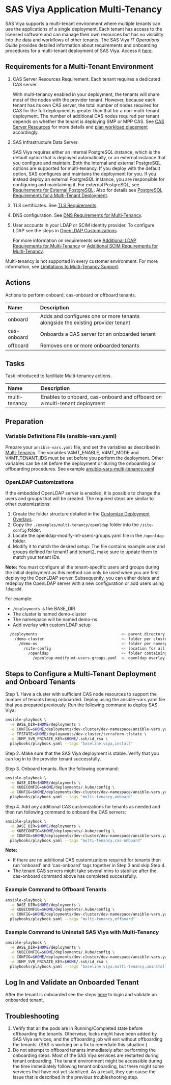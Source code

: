 # SAS Viya Application Multi-Tenancy

SAS Viya supports a multi-tenant environment where multiple tenants can use the applications of a single deployment. Each tenant has access to the licensed software and can manage their own resources but has no visibility into the data and workflows of other tenants. The SAS Viya _IT Operations Guide_ provides detailed information about requirements and onboarding procedures for a multi-tenant deployment of SAS Viya. Access it [here](https://go.documentation.sas.com/doc/en/itopscdc/default/caltenants/titlepage.htm).

## Requirements for a Multi-Tenant Environment

1. CAS Server Resources Requirement. Each tenant requires a dedicated CAS server.
   
   With multi-tenancy enabled in your deployment, the tenants will share most of the nodes with the provider tenant. However, because each tenant has its own CAS server, the total number of nodes required for CAS for the full deployment is greater than that for a non-multi-tenant deployment. The number of additional CAS nodes required per tenant depends on whether the tenant is deploying SMP or MPP CAS. See [CAS Server Resources](https://go.documentation.sas.com/doc/en/itopscdc/default/itopssr/n0ampbltwqgkjkn1j3qogztsbbu0.htm#p1phbohacgeubcn0zgt2pdlqu0fu) for more details and [plan workload placement](https://go.documentation.sas.com/doc/en/itopscdc/default/dplyml0phy0dkr/p0om33z572ycnan1c1ecfwqntf24.htm#p1ujrdxsdddpdpn1r3xavgwaa0tu) accordingly.

2. SAS Infrastructure Data Server. 

   SAS Viya requires either an internal PostgreSQL instance, which is the default option that is deployed automatically, or an external instance that you configure and maintain. Both the internal and external PostgreSQL options are supported for multi-tenancy. If you deploy with the default option, SAS configures and maintains the deployment for you. If you instead deploy an external PostgreSQL instance, you are responsible for configuring and maintaining it. For external PostgreSQL, see [Requirements for External PostgreSQL](https://go.documentation.sas.com/doc/en/itopscdc/default/itopssr/p05lfgkwib3zxbn1t6nyihexp12n.htm#p1wq8ouke3c6ixn1la636df9oa1u). Also for details see [PostgreSQL Requirements for a Multi-Tenant Deployment](https://go.documentation.sas.com/doc/en/itopscdc/default/itopssr/p05lfgkwib3zxbn1t6nyihexp12n.htm#p1r5u2f0yyiql5n11qb61lldcq1j).

3. TLS certificates. See [TLS Requirements](https://go.documentation.sas.com/doc/en/itopscdc/default/itopssr/n18dxcft030ccfn1ws2mujww1fav.htm#p0bskqphz9np1ln14ejql9ush824).

4. DNS configuration. See [DNS Requirements for Multi-Tenancy](https://go.documentation.sas.com/doc/en/itopscdc/default/itopssr/n18dxcft030ccfn1ws2mujww1fav.htm#n0mfva3uqvw78nn14s2deu1um3m1).

5. User accounts in your LDAP or SCIM identity provider. To configure LDAP see the steps in [OpenLDAP Customizations](#openldap-customizations).

   For more information on requirements see [Additional LDAP Requirements for Multi-Tenancy](https://go.documentation.sas.com/doc/en/itopscdc/default/itopssr/n18dxcft030ccfn1ws2mujww1fav.htm#p1dr09lqs9w0w7n1iaklneorpy4r) or [Additional SCIM Requirements for Multi-Tenancy](https://go.documentation.sas.com/doc/en/itopscdc/default/itopssr/n18dxcft030ccfn1ws2mujww1fav.htm#n0snw477kspeqln1fmoeq3hu6c4m).

Multi-tenancy is not supported in every customer environment. For more information, see [Limitations to Multi-Tenancy Support](https://go.documentation.sas.com/doc/en/itopscdc/default/itopssr/n0jq6u1duu7sqnn13cwzecyt475u.htm#p11lcjg42kzdgjn1obgqb9zlaltw).

## Actions

Actions to perform onboard, cas-onboard or offboard tenants. 

| Name | Description |
| :--- | :--- |
| onboard | Adds and configures one or more tenants alongside the existing provider tenant |
| cas-onboard | Onboards a CAS server for an onboarded tenant |
| offboard | Removes one or more onboarded tenants |

## Tasks

Task introduced to facilitate Multi-tenancy actions.

| Name | Description |
| :--- | :--- |
| multi-tenancy | Enables to onboard, cas-onboard and offboard on a multi-tenant deployment |

## Preparation

### Variable Definitions File (ansible-vars.yaml) 

Prepare your `ansible-vars.yaml` file, and set the variables as described in [Multi-Tenancy](../CONFIG-VARS.md#multi-tenancy). The variables V4MT_ENABLE, V4MT_MODE and V4MT_TENANT_IDS must be set before you perform the deployment. Other variables can be set before the deployment or during the onboarding or offboarding procedures. See example [ansible-vars-multi-tenancy.yaml](../../examples/multi-tenancy/ansible-vars-multi-tenancy.yaml)

### OpenLDAP Customizations

If the embedded OpenLDAP server is enabled, it is possible to change the users and groups that will be created. The required steps are similar to other customizations:

1. Create the folder structure detailed in the [Customize Deployment Overlays](../../README.md#customize-deployment-overlays).
2. Copy the `./examples/multi-tenancy/openldap` folder into the `/site-config` folder.
3. Locate the openldap-modify-mt-users-groups.yaml file in the `/openldap` folder.
4. Modify it to match the desired setup. The file contains example user and groups defined for tenant1 and tenant2, make sure to update them to match your tenant IDs.

**Note:** You must configure all the tenant-specific users and groups during the initial deployment as this method can only be used when you are first deploying the OpenLDAP server. Subsequently, you can either delete and redeploy the OpenLDAP server with a new configuration or add users using `ldapadd`.

For example:

- `/deployments` is the BASE_DIR
- The cluster is named demo-cluster
- The namespace will be named demo-ns
- Add overlay with custom LDAP setup

```bash
  /deployments                                     <- parent directory
    /demo-cluster                                  <- folder per cluster
      /demo-ns                                     <- folder per namespace
        /site-config                               <- location for all customizations
          /openldap                                <- folder containing user defined customizations
            /openldap-modify-mt-users-groups.yaml  <- openldap overlay
 ```

## Steps to Configure a Multi-Tenant Deployment and Onboard Tenants

Step 1. Have a cluster with sufficient CAS node resources to support the number of tenants being onboarded. Deploy using the ansible-vars.yaml file that you prepared previously. Run the following command to deploy SAS Viya:

  ```bash
  ansible-playbook \
    -e BASE_DIR=$HOME/deployments \
    -e CONFIG=$HOME/deployments/dev-cluster/dev-namespace/ansible-vars.yaml \
    -e TFSTATE=$HOME/deployments/dev-cluster/terraform.tfstate \
    -e JUMP_SVR_PRIVATE_KEY=$HOME/.ssh/id_rsa \
    playbooks/playbook.yaml --tags "baseline,viya,install"
  ```

Step 2. Make sure that the SAS Viya deployment is stable. Verify that you can log in to the provider tenant successfully.

Step 3. Onboard tenants. Run the following command:

  ```bash
  ansible-playbook \
    -e BASE_DIR=$HOME/deployments \
    -e KUBECONFIG=$HOME/deployments/.kube/config \
    -e CONFIG=$HOME/deployments/dev-cluster/dev-namespace/ansible-vars.yaml \
    playbooks/playbook.yaml --tags "multi-tenancy,onboard"
  ```

Step 4. Add any additional CAS customizations for tenants as needed and then run following command to onboard the CAS servers:

  ```bash
  ansible-playbook \
    -e BASE_DIR=$HOME/deployments \
    -e KUBECONFIG=$HOME/deployments/.kube/config \
    -e CONFIG=$HOME/deployments/dev-cluster/dev-namespace/ansible-vars.yaml \
    playbooks/playbook.yaml --tags "multi-tenancy,cas-onboard"
  ```

**Note:** 
- If there are no additional CAS customizations required for tenants then run 'onboard' and 'cas-onboard' tags together in Step 3 and skip Step 4.
- The tenant CAS servers might take several mins to stabilize after the cas-onboard command above has completed successfully.

### Example Command to Offboard Tenants

  ```bash
  ansible-playbook \
    -e BASE_DIR=$HOME/deployments \
    -e KUBECONFIG=$HOME/deployments/.kube/config \
    -e CONFIG=$HOME/deployments/dev-cluster/dev-namespace/ansible-vars.yaml \
    playbooks/playbook.yaml --tags "multi-tenancy,offboard"
  ```

### Example Command to Uninstall SAS Viya with Multi-Tenancy

  ```bash
  ansible-playbook \
    -e BASE_DIR=$HOME/deployments \
    -e KUBECONFIG=$HOME/deployments/.kube/config \
    -e CONFIG=$HOME/deployments/dev-cluster/dev-namespace/ansible-vars.yaml \
    -e JUMP_SVR_PRIVATE_KEY=$HOME/.ssh/id_rsa \
    playbooks/playbook.yaml --tags "baseline,viya,multi-tenancy,uninstall"
  ```

## Log In and Validate an Onboarded Tenant
After the tenant is onboarded see the steps [here](https://go.documentation.sas.com/doc/en/itopscdc/default/caltenants/p0emzq13c0zbhxn1hktsdlmig934.htm#n05u0e3vmr5lcqn1l5xa2rhkdu6x) to login and validate an onboarded tenant.

## Troubleshooting

1. Verify that all the pods are in Running/Completed state before offboarding the tenants. Otherwise, locks might have been added by SAS Viya services, and the offboarding job will exit without offboarding the tenants. (SAS is working on a fix to remediate this situation.)
2. Do not attempt to offboard tenants immediately after performing the onboarding steps. Most of the SAS Viya services are restarted during tenant onboarding. The tenant environment might be accessible during the time immediately following tenant onboarding, but there might some services that have not yet stabilized. As a result, they can cause the issue that is described in the previous troubleshooting step.
